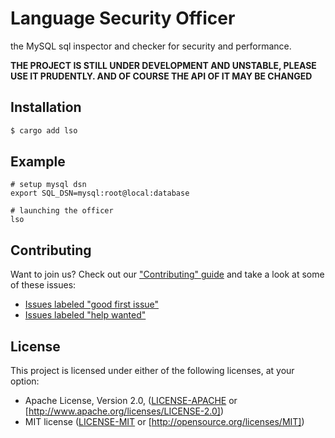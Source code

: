 # Language Security Officer

the MySQL sql inspector and checker for security and performance.

**THE PROJECT IS STILL UNDER DEVELOPMENT AND UNSTABLE, PLEASE USE IT PRUDENTLY. AND OF COURSE THE API OF IT MAY BE CHANGED**

## Installation
```sh
$ cargo add lso
```


## Example

```shell
# setup mysql dsn
export SQL_DSN=mysql:root@local:database

# launching the officer
lso 
```


## Contributing
Want to join us? Check out our ["Contributing" guide][contributing] and take a
look at some of these issues:
- [Issues labeled "good first issue"][good-first-issue]
- [Issues labeled "help wanted"][help-wanted]


## License
This project is licensed under either of the following licenses, at your option:
- Apache License, Version 2.0, ([LICENSE-APACHE](LICENSE-APACHE) or [http://www.apache.org/licenses/LICENSE-2.0])
- MIT license ([LICENSE-MIT](LICENSE-MIT) or [http://opensource.org/licenses/MIT])


[contributing]: https://github.com/kilerd/lso/blob/master.github/CONTRIBUTING.md
[good-first-issue]: https://github.com/kilerd/lso/labels/good%20first%20issue
[help-wanted]: https://github.com/kilerd/lso/labels/help%20wanted